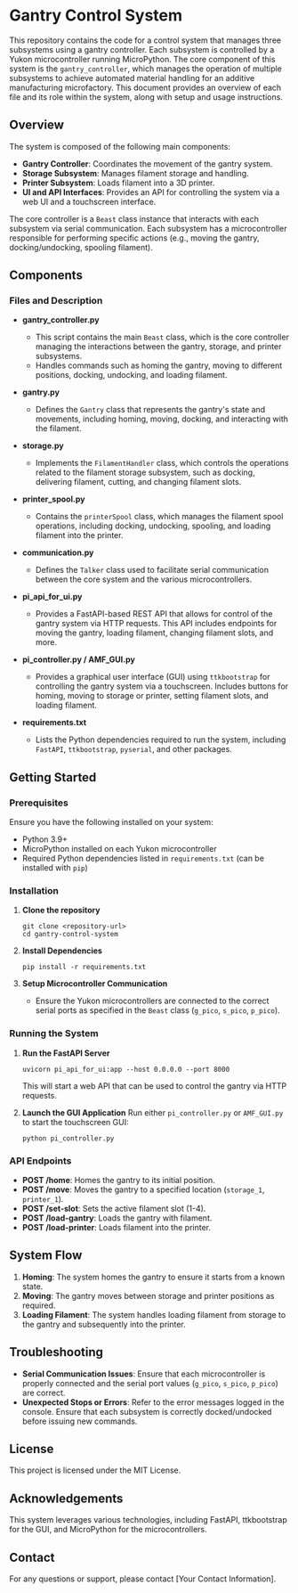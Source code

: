 # Gantry Control System

This repository contains the code for a control system that manages three subsystems using a gantry controller. Each subsystem is controlled by a Yukon microcontroller running MicroPython. The core component of this system is the `gantry_controller`, which manages the operation of multiple subsystems to achieve automated material handling for an additive manufacturing microfactory. This document provides an overview of each file and its role within the system, along with setup and usage instructions.

## Overview

The system is composed of the following main components:
- **Gantry Controller**: Coordinates the movement of the gantry system.
- **Storage Subsystem**: Manages filament storage and handling.
- **Printer Subsystem**: Loads filament into a 3D printer.
- **UI and API Interfaces**: Provides an API for controlling the system via a web UI and a touchscreen interface.

The core controller is a `Beast` class instance that interacts with each subsystem via serial communication. Each subsystem has a microcontroller responsible for performing specific actions (e.g., moving the gantry, docking/undocking, spooling filament).

## Components

### Files and Description

- **gantry_controller.py**
  - This script contains the main `Beast` class, which is the core controller managing the interactions between the gantry, storage, and printer subsystems.
  - Handles commands such as homing the gantry, moving to different positions, docking, undocking, and loading filament.

- **gantry.py**
  - Defines the `Gantry` class that represents the gantry's state and movements, including homing, moving, docking, and interacting with the filament.

- **storage.py**
  - Implements the `FilamentHandler` class, which controls the operations related to the filament storage subsystem, such as docking, delivering filament, cutting, and changing filament slots.

- **printer_spool.py**
  - Contains the `printerSpool` class, which manages the filament spool operations, including docking, undocking, spooling, and loading filament into the printer.

- **communication.py**
  - Defines the `Talker` class used to facilitate serial communication between the core system and the various microcontrollers.

- **pi_api_for_ui.py**
  - Provides a FastAPI-based REST API that allows for control of the gantry system via HTTP requests. This API includes endpoints for moving the gantry, loading filament, changing filament slots, and more.

- **pi_controller.py / AMF_GUI.py**
  - Provides a graphical user interface (GUI) using `ttkbootstrap` for controlling the gantry system via a touchscreen. Includes buttons for homing, moving to storage or printer, setting filament slots, and loading filament.

- **requirements.txt**
  - Lists the Python dependencies required to run the system, including `FastAPI`, `ttkbootstrap`, `pyserial`, and other packages.

## Getting Started

### Prerequisites

Ensure you have the following installed on your system:

- Python 3.9+
- MicroPython installed on each Yukon microcontroller
- Required Python dependencies listed in `requirements.txt` (can be installed with `pip`)

### Installation

1. **Clone the repository**
   ```
   git clone <repository-url>
   cd gantry-control-system
   ```

2. **Install Dependencies**
   ```
   pip install -r requirements.txt
   ```

3. **Setup Microcontroller Communication**
   - Ensure the Yukon microcontrollers are connected to the correct serial ports as specified in the `Beast` class (`g_pico`, `s_pico`, `p_pico`).

### Running the System

1. **Run the FastAPI Server**
   ```
   uvicorn pi_api_for_ui:app --host 0.0.0.0 --port 8000
   ```
   This will start a web API that can be used to control the gantry via HTTP requests.

2. **Launch the GUI Application**
   Run either `pi_controller.py` or `AMF_GUI.py` to start the touchscreen GUI:
   ```
   python pi_controller.py
   ```

### API Endpoints

- **POST /home**: Homes the gantry to its initial position.
- **POST /move**: Moves the gantry to a specified location (`storage_1`, `printer_1`).
- **POST /set-slot**: Sets the active filament slot (1-4).
- **POST /load-gantry**: Loads the gantry with filament.
- **POST /load-printer**: Loads filament into the printer.

## System Flow

1. **Homing**: The system homes the gantry to ensure it starts from a known state.
2. **Moving**: The gantry moves between storage and printer positions as required.
3. **Loading Filament**: The system handles loading filament from storage to the gantry and subsequently into the printer.

## Troubleshooting

- **Serial Communication Issues**: Ensure that each microcontroller is properly connected and the serial port values (`g_pico`, `s_pico`, `p_pico`) are correct.
- **Unexpected Stops or Errors**: Refer to the error messages logged in the console. Ensure that each subsystem is correctly docked/undocked before issuing new commands.

## License

This project is licensed under the MIT License.

## Acknowledgements

This system leverages various technologies, including FastAPI, ttkbootstrap for the GUI, and MicroPython for the microcontrollers.

## Contact

For any questions or support, please contact [Your Contact Information].

